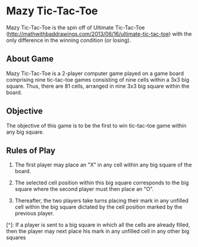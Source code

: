Mazy Tic-Tac-Toe
================

Mazy Tic-Tac-Toe is the spin off of Ultimate Tic-Tac-Toe
(http://mathwithbaddrawings.com/2013/06/16/ultimate-tic-tac-toe) with the only
difference in the winning condition (or losing).



About Game
----------

Mazy Tic-Tac-Toe is a 2-player computer game played on a game board comprising
nine tic-tac-toe games consisting of nine cells within a 3x3 big square. Thus,
there are 81 cells, arranged in nine 3x3 big square within the board.



Objective
---------

The objective of this game is to be the first to win tic-tac-toe game within any
big square.



Rules of Play
-------------

1.  The first player may place an "X" in any cell within any big square of the
    board.

2.  The selected cell position within this big square corresponds to the big
    square where the second player must then place an "O".

3.  Thereafter, the two players take turns placing their mark in any unfilled
    cell within the big square dictated by the cell position marked by the
    previous player.



[^]: If a player is sent to a big square in which all the cells are already
filled, then the player may next place his mark in any unfilled cell in any
other big squares
